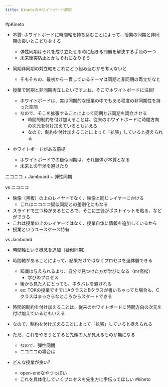 ```yaml
---
title: Kinetoのホワイトボード解釈
---
```


\#pKineto

* 本質: ホワイトボードに時間軸を持ち込むことによって、授業の同期と非同期の良いとこどりをする
  
  * 弾性同期はそれを成り立たせる時に起きる問題を解決する手段の一つ
  * 未来衝突防止とかもそれになりそう
* 同期非同期の対立軸をこれにどう組み込むかを考えないと
  
  * そもそもの、最初から一貫しているテーマは同期と非同期の両立だなと
* 授業で同期と非同期両立したいですよね、そこでホワイトボードに注目!
  
  * ホワイトボードは、実は同期的な授業の中でもある程度の非同期性を持った空間
  * なので、そこを拡張することによって同期と非同期を両立させる
    * 時間的制約を付け加えることは、従来のホワイトボードに時間方向の次元を付け加えているともいえる
    * なので、制約を付け加えることによって「拡張」していると捉えられる
* ホワイトボードがある前提
  
  * ホワイトボードでの疑似同期は、それ自体が本質となる
  * 未来との干渉を避けたり

ニコニコ + Jamboard + 弾性同期

vs ニコニコ

* 映像（黒板）の上のレイヤーでなく、映像と同じレイヤーにかける
  * これはニコニコ疑似同期との差別化にもなる
* スライドで三つ枠があるところで、そこに生徒がポストイットを貼る、などができる
* これは授業の上のレイヤーではなく、授業自体に情報を追加しているから
* 授業というユースケース特有

vs Jamboard

* 時間軸という概念を追加（疑似同期）

* 時間軸があることによって、結果だけではなくプロセスを追体験できる
  
  * 知識は与えられるより、自分で見つけた方が学びになる（mr高松）
    * 学びのプロセス
  * 後から見た人にとっても、ネタバレを避けれる
  * ex: TOKの授業ですでにAクラスとBクラスが書いちゃってた場合も、Cクラスはまっさらなところからスタートできる
* 時間的制約を付け加えることは、従来のホワイトボードに時間方向の次元を付け加えているともいえる

* なので、制約を付け加えることによって「拡張」していると捉えられる

* ただ、これをやろうとすると先頭の人が見えるものが無になる
  
  * なので、弾性同期
  * ニコニコの場合は
* どんな授業が良い?
  
  * open-endなやつっぽい
  * これを具体化していくプロセスを先生方に手伝ってほしい
    \#kineto
